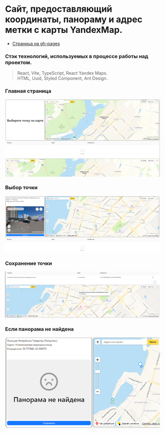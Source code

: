 # Сайт, предоставляющий координаты, панораму и адрес метки с карты YandexMap.

- [Страница на gh-pages](https://h1znt.github.io/React-yandex-map/ "Ссылка на сайт")

### Стэк технологий, используемых в процессе работы над проектом.
> React, Vite, TypeScript, React Yandex Maps.<br>
> HTML, Uuid, Styled Component, Ant Design.<br>

### Главная страница

![Главная страница](./public/main-desktop.png)

### Выбор точки

![Выбор точки](./public/selected-point.png)

### Сохранение точки

![Сохранение точки](./public/saved-point.png)

### Если панорама не найдена

![Если панорама не найдена](./public/panorama-was-not-found.png)